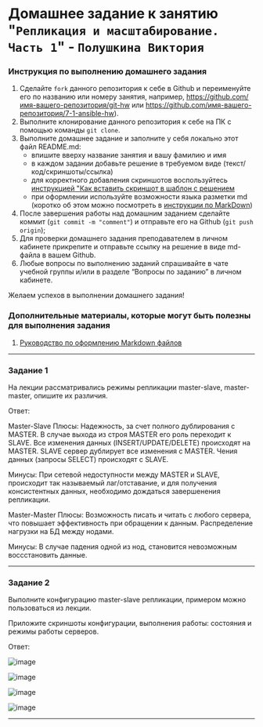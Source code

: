 # Домашнее задание к занятию "`Репликация и масштабирование. Часть 1`" - `Полушкина Виктория`


### Инструкция по выполнению домашнего задания

   1. Сделайте `fork` данного репозитория к себе в Github и переименуйте его по названию или номеру занятия, например, https://github.com/имя-вашего-репозитория/git-hw или  https://github.com/имя-вашего-репозитория/7-1-ansible-hw).
   2. Выполните клонирование данного репозитория к себе на ПК с помощью команды `git clone`.
   3. Выполните домашнее задание и заполните у себя локально этот файл README.md:
      - впишите вверху название занятия и вашу фамилию и имя
      - в каждом задании добавьте решение в требуемом виде (текст/код/скриншоты/ссылка)
      - для корректного добавления скриншотов воспользуйтесь [инструкцией "Как вставить скриншот в шаблон с решением](https://github.com/netology-code/sys-pattern-homework/blob/main/screen-instruction.md)
      - при оформлении используйте возможности языка разметки md (коротко об этом можно посмотреть в [инструкции  по MarkDown](https://github.com/netology-code/sys-pattern-homework/blob/main/md-instruction.md))
   4. После завершения работы над домашним заданием сделайте коммит (`git commit -m "comment"`) и отправьте его на Github (`git push origin`);
   5. Для проверки домашнего задания преподавателем в личном кабинете прикрепите и отправьте ссылку на решение в виде md-файла в вашем Github.
   6. Любые вопросы по выполнению заданий спрашивайте в чате учебной группы и/или в разделе “Вопросы по заданию” в личном кабинете.
   
Желаем успехов в выполнении домашнего задания!
   
### Дополнительные материалы, которые могут быть полезны для выполнения задания

1. [Руководство по оформлению Markdown файлов](https://gist.github.com/Jekins/2bf2d0638163f1294637#Code)

---

### Задание 1
На лекции рассматривались режимы репликации master-slave, master-master, опишите их различия.

Ответ:

Master-Slave
Плюсы:
Надежность, за счет полного дублирования с MASTER.
В случае выхода из строя MASTER его роль переходит к SLAVE.
Все изменения данных (INSERT/UPDATE/DELETE) происходят на MASTER.
SLAVE сервер дублирует все изменения с MASTER.
Чения данных (запросы SELECT) происходят с SLAVE.

Минусы:
При сетевой недоступности между MASTER и SLAVE, происходит так называемый лаг/отставание, и для получения консистентных данных, необходимо дождаться завершенения репликации.

Master-Master
Плюсы:
Возможность писать и читать с любого сервера, что повышает эффективность при обращении к данным.
Распределение нагрузки на БД между нодами.

Минусы:
В случае падения одной из нод, становится невозможным воссстановить данные.

---

### Задание 2
Выполните конфигурацию master-slave репликации, примером можно пользоваться из лекции.

Приложите скриншоты конфигурации, выполнения работы: состояния и режимы работы серверов.

Ответ:

![image](https://github.com/vapolushkina/homework/assets/121248099/a8c2fcd4-877c-48c3-8b9f-212b21c77aec)

![image](https://github.com/vapolushkina/homework/assets/121248099/192fed37-8801-4d14-a34c-55ae3be8d168)

![image](https://github.com/vapolushkina/homework/assets/121248099/5baec283-5147-4cec-bd49-3f8041312531)

![image](https://github.com/vapolushkina/homework/assets/121248099/a7b2f1a4-94dd-4015-9177-7058ed49da33)


---
